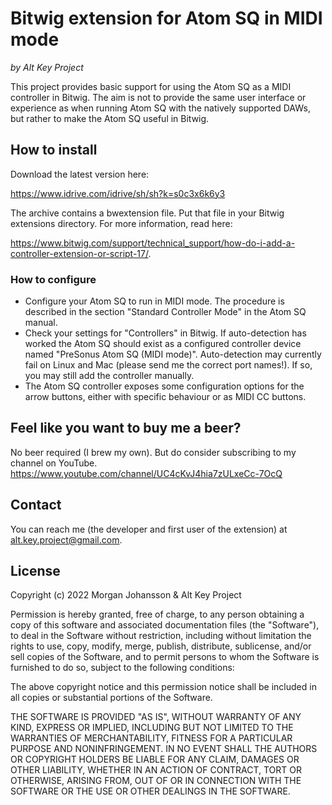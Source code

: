 # Bitwig extension for Atom SQ in MIDI mode

_by Alt Key Project_

This project provides basic support for using the Atom SQ as a MIDI controller in Bitwig. The aim is not to provide the 
same user interface or experience as when running Atom SQ with the natively supported DAWs, but rather to make the Atom SQ
useful in Bitwig.

## How to install

Download the latest version here:

https://www.idrive.com/idrive/sh/sh?k=s0c3x6k6y3

The archive contains a bwextension file. Put that file in your Bitwig extensions directory. For more information, read here: 

https://www.bitwig.com/support/technical_support/how-do-i-add-a-controller-extension-or-script-17/.

### How to configure

* Configure your Atom SQ to run in MIDI mode. The procedure is described in the section "Standard Controller Mode" in the Atom SQ manual.
* Check your settings for "Controllers" in Bitwig. If auto-detection has worked the Atom SQ should exist as a configured controller device named "PreSonus Atom SQ (MIDI mode)". Auto-detection may currently fail on Linux and Mac (please send me the correct port names!). If so, you may still add the controller manually.
* The Atom SQ controller exposes some configuration options for the arrow buttons, either with specific behaviour or as MIDI CC buttons.

## Feel like you want to buy me a beer?

No beer required (I brew my own). But do consider subscribing to my channel on YouTube. https://www.youtube.com/channel/UC4cKvJ4hia7zULxeCc-7OcQ

## Contact

You can reach me (the developer and first user of the extension) at alt.key.project@gmail.com.


## License 

Copyright (c) 2022 Morgan Johansson & Alt Key Project

Permission is hereby granted, free of charge, to any person obtaining a copy
of this software and associated documentation files (the "Software"), to deal
in the Software without restriction, including without limitation the rights
to use, copy, modify, merge, publish, distribute, sublicense, and/or sell
copies of the Software, and to permit persons to whom the Software is
furnished to do so, subject to the following conditions:

The above copyright notice and this permission notice shall be included in all
copies or substantial portions of the Software.

THE SOFTWARE IS PROVIDED "AS IS", WITHOUT WARRANTY OF ANY KIND, EXPRESS OR
IMPLIED, INCLUDING BUT NOT LIMITED TO THE WARRANTIES OF MERCHANTABILITY,
FITNESS FOR A PARTICULAR PURPOSE AND NONINFRINGEMENT. IN NO EVENT SHALL THE
AUTHORS OR COPYRIGHT HOLDERS BE LIABLE FOR ANY CLAIM, DAMAGES OR OTHER
LIABILITY, WHETHER IN AN ACTION OF CONTRACT, TORT OR OTHERWISE, ARISING FROM,
OUT OF OR IN CONNECTION WITH THE SOFTWARE OR THE USE OR OTHER DEALINGS IN THE
SOFTWARE.